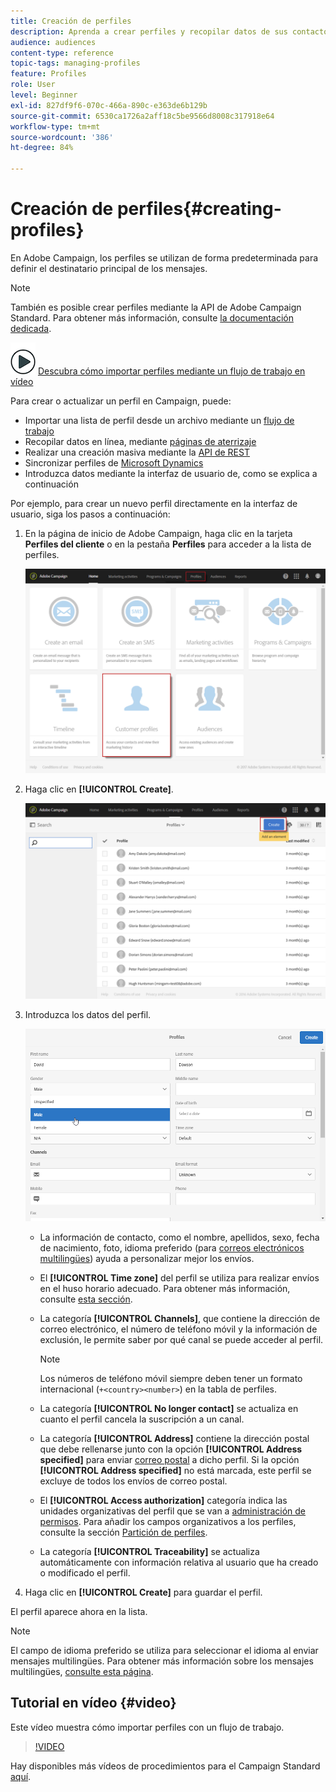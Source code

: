 ```yaml
---
title: Creación de perfiles
description: Aprenda a crear perfiles y recopilar datos de sus contactos mediante API, funciones de importación, adquisición en línea y actualizaciones automáticas o manuales.
audience: audiences
content-type: reference
topic-tags: managing-profiles
feature: Profiles
role: User
level: Beginner
exl-id: 827df9f6-070c-466a-890c-e363de6b129b
source-git-commit: 6530ca1726a2aff18c5be9566d8008c317918e64
workflow-type: tm+mt
source-wordcount: '386'
ht-degree: 84%

---
```


# Creación de perfiles{#creating-profiles}

En Adobe Campaign, los perfiles se utilizan de forma predeterminada para definir el destinatario principal de los mensajes.

>[!NOTE]
>
>También es posible crear perfiles mediante la API de Adobe Campaign Standard. Para obtener más información, consulte [la documentación dedicada](../../api/using/creating-profiles-api.md).

![](assets/do-not-localize/how-to-video.png) [Descubra cómo importar perfiles mediante un flujo de trabajo en vídeo](#video)

Para crear o actualizar un perfil en Campaign, puede:

* Importar una lista de perfil desde un archivo mediante un [flujo de trabajo](../../automating/using/creating-import-workflow-templates.md)
* Recopilar datos en línea, mediante [páginas de aterrizaje](../../channels/using/getting-started-with-landing-pages.md)
* Realizar una creación masiva mediante la [API de REST](../../api/using/get-started-apis.md)
* Sincronizar perfiles de [Microsoft Dynamics](../../integrating/using/d365-acs-get-started.md)
* Introduzca datos mediante la interfaz de usuario de, como se explica a continuación

Por ejemplo, para crear un nuevo perfil directamente en la interfaz de usuario, siga los pasos a continuación:

1. En la página de inicio de Adobe Campaign, haga clic en la tarjeta **Perfiles del cliente** o en la pestaña **Perfiles** para acceder a la lista de perfiles.

   ![](assets/profile_creation_1.png)

1. Haga clic en **[!UICONTROL Create]**.

   ![](assets/profile_creation.png)

1. Introduzca los datos del perfil.

   ![](assets/profile_creation1.png)

   * La información de contacto, como el nombre, apellidos, sexo, fecha de nacimiento, foto, idioma preferido (para [correos electrónicos multilingües](../../channels/using/creating-a-multilingual-email.md)) ayuda a personalizar mejor los envíos.
   * El **[!UICONTROL Time zone]** del perfil se utiliza para realizar envíos en el huso horario adecuado. Para obtener más información, consulte [esta sección](../../sending/using/sending-messages-at-the-recipient-s-time-zone.md).
   * La categoría **[!UICONTROL Channels]**, que contiene la dirección de correo electrónico, el número de teléfono móvil y la información de exclusión, le permite saber por qué canal se puede acceder al perfil.

     >[!NOTE]
     > Los números de teléfono móvil siempre deben tener un formato internacional (`+<country><number>`) en la tabla de perfiles.

   * La categoría **[!UICONTROL No longer contact]** se actualiza en cuanto el perfil cancela la suscripción a un canal.
   * La categoría **[!UICONTROL Address]** contiene la dirección postal que debe rellenarse junto con la opción **[!UICONTROL Address specified]** para enviar [correo postal](../../channels/using/about-direct-mail.md) a dicho perfil. Si la opción **[!UICONTROL Address specified]** no está marcada, este perfil se excluye de todos los envíos de correo postal.
   * El **[!UICONTROL Access authorization]** categoría indica las unidades organizativas del perfil que se van a [administración de permisos](../../administration/using/about-access-management.md). Para añadir los campos organizativos a los perfiles, consulte la sección [Partición de perfiles](../../administration/using/organizational-units.md#partitioning-profiles).
   * La categoría **[!UICONTROL Traceability]** se actualiza automáticamente con información relativa al usuario que ha creado o modificado el perfil.

1. Haga clic en **[!UICONTROL Create]** para guardar el perfil.

El perfil aparece ahora en la lista.

>[!NOTE]
>El campo de idioma preferido se utiliza para seleccionar el idioma al enviar mensajes multilingües. Para obtener más información sobre los mensajes multilingües, [consulte esta página](../../channels/using/creating-a-multilingual-email.md).

## Tutorial en vídeo {#video}

Este vídeo muestra cómo importar perfiles con un flujo de trabajo.

>[!VIDEO](https://video.tv.adobe.com/v/24993?quality=12)

Hay disponibles más vídeos de procedimientos para el Campaign Standard [aquí](https://experienceleague.adobe.com/docs/campaign-standard-learn/tutorials/overview.html?lang=es).
